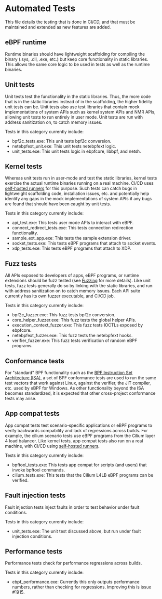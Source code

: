 # Automated Tests

This file details the testing that is done in CI/CD, and that must be maintained
and extended as new features are added.

## eBPF runtime
Runtime binaries should have lightweight scaffolding for compiling the binary (.sys, .dll, .exe, etc.)
but keep core functionality in static libraries. This allows the same core logic to be used in tests
as well as the runtime binaries.

## Unit tests
Unit tests test the functionality in the static libraries. Thus, the more code that is in the static
libraries instead of in the scaffolding, the higher fidelity unit tests can be.  Unit tests also use
test libraries that contain mock implementations of system APIs such as kernel system APIs and NMR APIs,
allowing unit tests to run entirely in user mode. Unit tests are run with address sanitization on,
to catch memory issues.

Tests in this category currently include:
* bpf2c_tests.exe: This unit tests bpf2c conversion.
* netebpfext_unit.exe: This unit tests netebpfext logic.
* unit_tests.exe: This unit tests logic in ebpfcore, libbpf, and netsh.

## Kernel tests
Whereas unit tests run in user-mode and test the static libraries, kernel tests exercise the actual
runtime binaries running on a real machine. CI/CD uses [self-hosted runners](SelfHostedRunnerSetup.md)
for this purpose. Such tests can catch bugs in lightweight scaffolding code, installation issues,
etc. and potentially help identify any gaps in the mock implementations of system APIs if any bugs
are found that should have been caught by unit tests.

Tests in this category currently include:
* api_test.exe: This tests user mode APIs to interact with eBPF.
* connect_redirect_tests.exe: This tests connection redirection functionality.
* sample_ext_app.exe: This tests the sample extension driver.
* socket_tests.exe: This tests eBPF programs that attach to socket events.
* xdp_tests.exe: This tests eBPF programs that attach to XDP.

## Fuzz tests
All APIs exposed to developers of apps, eBPF programs, or runtime extensions should be fuzz tested
(see [Fuzzing](Fuzzing.md) for more details).  Like unit tests, fuzz tests generally do so
by linking with the static libraries, and run with address sanitization on to catch memory issues.
Each API suite currently has its own fuzzer executable, and CI/CD job.

Tests in this category currently include:
* bpf2c_fuzzer.exe: This fuzz tests bpf2c conversion.
* core_helper_fuzzer.exe: This fuzz tests the global helper APIs.
* execution_context_fuzzer.exe: This fuzz tests IOCTLs exposed by ebpfcore.
* netebpfext_fuzzer.exe: This fuzz tests the netebpfext hooks.
* verifier_fuzzer.exe: This fuzz tests verification of random eBPF programs.

## Conformance tests
For "standard" BPF functionality such as the [BPF Instruction Set Architecture (ISA)](https://github.com/dthaler/ebpf-docs/blob/update/isa/kernel.org/instruction-set.rst),
a set of BPF conformance tests are used to run the same test vectors that work against Linux, against
the verifier, the JIT compiler, etc. used by eBPF for Windows.  As other functionality beyond the ISA
becomes standardized, it is expected that other cross-project conformance tests may arise.

## App compat tests
App compat tests test scenario-specific applications or eBPF programs to verify backwards compability
and lack of regressions across builds. For example, the cilium scenario tests use eBPF programs from
the Cilium layer 4 load balancer.  Like kernel tests, app compat tests also run on a real
machine, with CI/CD using [self-hosted runners](SelfHostedRunnerSetup.md).

Tests in this category currently include:
* bpftool_tests.exe: This tests app compat for scripts (and users) that invoke bpftool commands.
* cilium_tests.exe: This tests that the Cilium L4LB eBPF programs can be verified.

## Fault injection tests
Fault injection tests inject faults in order to test behavior under fault conditions.

Tests in this category currently include:
* unit_tests.exe: The unit test discussed above, but run under fault injection conditions.

## Performance tests
Performance tests check for performance regressions across builds.

Tests in this category currently include:
* ebpf_performance.exe: Currently this only outputs performance numbers, rather than
  checking for regressions.  Improving this is issue #1915.
